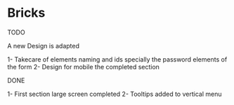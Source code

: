 # Bricks
TODO

A new Design is adapted

1- Takecare of elements naming and ids specially the password elements of the form
2- Design for mobile the completed section


DONE

1- First section large screen completed
2- Tooltips added to vertical menu